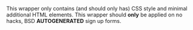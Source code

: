 This wrapper only contains (and should only has) CSS style and minimal additional HTML elements.  This wrapper should **only** be applied on no hacks, BSD **AUTOGENERATED** sign up forms.
